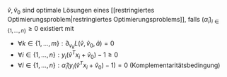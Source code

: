 $\hat{v}, \hat{v}_0$ sind optimale Lösungen eines [[restringiertes Optimierungsproblem|restringiertes Optimierungsproblems]], falls $(\hat{\alpha}_i)_{i \in \{ 1, \dots, n \}} \ge 0$ existiert mit
- $\forall k \in \{ 1, \dots, m \} : \partial_{v_k} L(\hat{v}, \hat{v}_0, \hat{a}) = 0$
- $\forall i \in \{ 1, \dots, n \} : y_i(\hat{v}^Tx_i + \hat{v}_0) - 1 \ge 0$
- $\forall i \in \{ 1, \dots, n \} : \hat{\alpha}_i(y_i(\hat{v}^Tx_i + \hat{v}_0) - 1) = 0$ (Komplementaritätsbedingung)